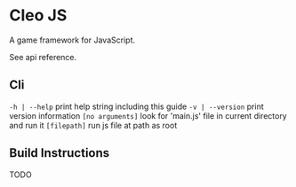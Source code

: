 # Cleo JS

A game framework for JavaScript.

See api reference.

## Cli

`-h | --help` print help string including this guide
`-v | --version` print version information
`[no arguments]` look for 'main.js' file in current directory and run it
`[filepath]` run js file at path as root

## Build Instructions

TODO